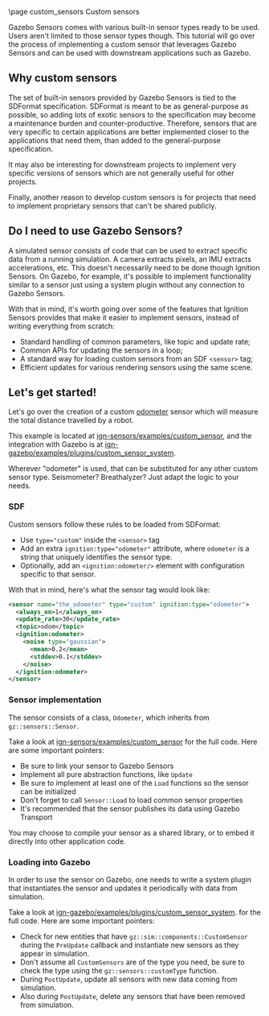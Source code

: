 \page custom_sensors Custom sensors

Gazebo Sensors comes with various built-in sensor types ready to be used.
Users aren't limited to those sensor types though. This tutorial will go over
the process of implementing a custom sensor that leverages Gazebo Sensors
and can be used with downstream applications such as Gazebo.

## Why custom sensors

The set of built-in sensors provided by Gazebo Sensors is tied to the
SDFormat specification. SDFormat is meant to be as general-purpose as possible,
so adding lots of exotic sensors to the specification may become a maintenance
burden and counter-productive. Therefore, sensors that are very specific to
certain applications are better implemented closer to the applications that
need them, than added to the general-purpose specification.

It may also be interesting for downstream projects to implement very specific
versions of sensors which are not generally useful for other projects.

Finally, another reason to develop custom sensors is for projects that need to
implement proprietary sensors that can't be shared publicly.

## Do I need to use Gazebo Sensors?

A simulated sensor consists of code that can be used to extract specific data
from a running simulation. A camera extracts pixels, an IMU extracts
accelerations, etc. This doesn't necessarily need to be done though Ignition
Sensors. On Gazebo, for example, it's possible to implement
functionality similar to a sensor just using a system plugin without any
connection to Gazebo Sensors.

With that in mind, it's worth going over some of the features that Ignition
Sensors provides that make it easier to implement sensors, instead of writing
everything from scratch:

* Standard handling of common parameters, like topic and update rate;
* Common APIs for updating the sensors in a loop;
* A standard way for loading custom sensors from an SDF `<sensor>` tag;
* Efficient updates for various rendering sensors using the same scene.

## Let's get started!

Let's go over the creation of a custom
[odometer](https://en.wikipedia.org/wiki/Odometer) sensor which will measure
the total distance travelled by a robot.

This example is located at
[ign-sensors/examples/custom_sensor](https://github.com/gazebosim/gz-sensors/tree/main/examples/custom_sensor),
and the integration with Gazebo is at
[ign-gazebo/examples/plugins/custom_sensor_system](https://github.com/gazebosim/gz-sim/tree/main/examples/plugin/custom_sensor_system).

Wherever "odometer" is used, that can be substituted for any other custom sensor
type. Seismometer? Breathalyzer? Just adapt the logic to your needs.

### SDF

Custom sensors follow these rules to be loaded from SDFormat:

* Use `type="custom"` inside the `<sensor>` tag
* Add an extra `ignition:type="odometer"` attribute, where `odometer`
  is a string that uniquely identifies the sensor type.
* Optionally, add an `<ignition:odometer/>` element with configuration
  specific to that sensor.

With that in mind, here's what the sensor tag would look like:

```xml
<sensor name="the_odometer" type="custom" ignition:type="odometer">
  <always_on>1</always_on>
  <update_rate>30</update_rate>
  <topic>odom</topic>
  <ignition:odometer>
    <noise type="gaussian">
      <mean>0.2</mean>
      <stddev>0.1</stddev>
    </noise>
  </ignition:odometer>
</sensor>
```

### Sensor implementation

The sensor consists of a class, `Odometer`, which inherits from
`gz::sensors::Sensor`.

Take a look at
[ign-sensors/examples/custom_sensor](https://github.com/gazebosim/gz-sensors/tree/main/examples/custom_sensor)
for the full code. Here are some important pointers:

* Be sure to link your sensor to Gazebo Sensors
* Implement all pure abstraction functions, like `Update`
* Be sure to implement at least one of the `Load` functions so the sensor can be initialized
* Don't forget to call `Sensor::Load` to load common sensor properties
* It's recommended that the sensor publishes its data using Gazebo Transport

You may choose to compile your sensor as a shared library, or to embed it
directly into other application code.

### Loading into Gazebo

In order to use the sensor on Gazebo, one needs to write a system
plugin that instantiates the sensor and updates it periodically with data from
simulation.

Take a look at
[ign-gazebo/examples/plugins/custom_sensor_system](https://github.com/gazebosim/gz-sim/tree/main/examples/plugin/custom_sensor_system).
for the full code. Here are some important pointers:

* Check for new entities that have `gz::sim::components::CustomSensor`
  during the `PreUpdate` callback and instantiate new sensors as they appear
  in simulation.
* Don't assume all `CustomSensors` are of the type you need, be sure to check
  the type using the `gz::sensors::customType` function.
* During `PostUpdate`, update all sensors with new data coming from simulation.
* Also during `PostUpdate`, delete any sensors that have been removed from
  simulation.

